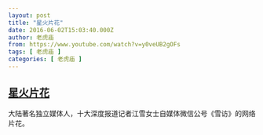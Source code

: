 ```yaml
---
layout: post
title: "星火片花"
date: 2016-06-02T15:03:40.000Z
author: 老虎庙
from: https://www.youtube.com/watch?v=y0veUB2gOFs
tags: [ 老虎庙 ]
categories: [ 老虎庙 ]
---
```

<!--1464879820000-->
[星火片花](https://www.youtube.com/watch?v=y0veUB2gOFs)
------

<div>
大陆著名独立媒体人，十大深度报道记者江雪女士自媒体微信公号《雪访》的网络片花。
</div>
